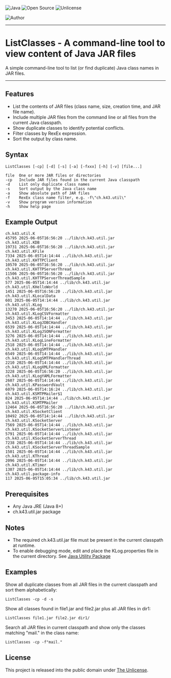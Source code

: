 ![Java](https://img.shields.io/badge/Language-Java-blue)
![Open Source](https://img.shields.io/badge/Code-Open_Source-green)
![Unlicense](https://img.shields.io/badge/License-Unlicense-green)

![Author](https://img.shields.io/badge/Author-andy.brunner@k43.ch-grey)

---

# ListClasses - A command-line tool to view content of Java JAR files

A simple command-line tool to list (or find duplicate) Java class names in JAR files.

---

## Features

- List the contents of JAR files (class name, size, creation time, and JAR file name).
- Include multiple JAR files from the command line or all files from the current Java classpath.
- Show duplicate classes to identify potential conflicts.
- Filter classes by RexEx expression.
- Sort the output by class name.

## Syntax

```
ListClasses [-cp] [-d] [-s] [-a] [-fxxx] [-h] [-v] [file...]

file  One or more JAR files or directories
-cp   Include JAR files found in the current Java classpath
-d    List only duplicate class names
-s    Sort output by the Java class name
-a    Show absolute path of JAR files
-f    RexEx class name filter, e.g. -f\"ch.k43.util\"
-v    Show program version information
-h    Show help page
```

## Example Output

```
ch.k43.util.K                                                             45795 2025-06-05T16:56:20 ../lib/ch.k43.util.jar
ch.k43.util.KDB                                                           19731 2025-06-05T16:56:20 ../lib/ch.k43.util.jar
ch.k43.util.KFile                                                          7334 2025-06-05T14:14:44 ../lib/ch.k43.util.jar
ch.k43.util.KHTTPClient                                                   10570 2025-06-05T16:56:20 ../lib/ch.k43.util.jar
ch.k43.util.KHTTPServerThread                                             11506 2025-06-05T16:56:20 ../lib/ch.k43.util.jar
ch.k43.util.KHTTPServerThreadSample                                         577 2025-06-05T14:14:44 ../lib/ch.k43.util.jar
ch.k43.util.KHelloWorld                                                    1451 2025-06-05T16:56:20 ../lib/ch.k43.util.jar
ch.k43.util.KLocalData                                                      601 2025-06-05T14:14:44 ../lib/ch.k43.util.jar
ch.k43.util.KLog                                                          13270 2025-06-05T16:56:20 ../lib/ch.k43.util.jar
ch.k43.util.KLogCSVFormatter                                               3453 2025-06-05T14:14:44 ../lib/ch.k43.util.jar
ch.k43.util.KLogJDBCHandler                                                6539 2025-06-05T14:14:44 ../lib/ch.k43.util.jar
ch.k43.util.KLogJSONFormatter                                              3276 2025-06-05T14:14:44 ../lib/ch.k43.util.jar
ch.k43.util.KLogLineFormatter                                              2518 2025-06-05T14:14:44 ../lib/ch.k43.util.jar
ch.k43.util.KLogSMTPHandler                                                6549 2025-06-05T14:14:44 ../lib/ch.k43.util.jar
ch.k43.util.KLogSMTPHandlerThread                                          2210 2025-06-05T14:14:44 ../lib/ch.k43.util.jar
ch.k43.util.KLogXMLFormatter                                               3228 2025-06-05T16:56:20 ../lib/ch.k43.util.jar
ch.k43.util.KLogYAMLFormatter                                              2607 2025-06-05T14:14:44 ../lib/ch.k43.util.jar
ch.k43.util.KPasswordVault                                                 6079 2025-06-05T14:16:24 ../lib/ch.k43.util.jar
ch.k43.util.KSMTPMailer$1                                                   824 2025-06-05T14:14:44 ../lib/ch.k43.util.jar
ch.k43.util.KSMTPMailer                                                   12464 2025-06-05T16:56:20 ../lib/ch.k43.util.jar
ch.k43.util.KSocketClient                                                 10492 2025-06-05T14:14:44 ../lib/ch.k43.util.jar
ch.k43.util.KSocketServer                                                  7569 2025-06-05T14:14:44 ../lib/ch.k43.util.jar
ch.k43.util.KSocketServerListener                                          5791 2025-06-05T14:14:44 ../lib/ch.k43.util.jar
ch.k43.util.KSocketServerThread                                            7238 2025-06-05T14:14:44 ../lib/ch.k43.util.jar
ch.k43.util.KSocketServerThreadSample                                      1501 2025-06-05T14:14:44 ../lib/ch.k43.util.jar
ch.k43.util.KThread                                                        2096 2025-06-05T14:14:44 ../lib/ch.k43.util.jar
ch.k43.util.KTimer                                                         1307 2025-06-05T14:14:44 ../lib/ch.k43.util.jar
ch.k43.util.package-info                                                    117 2025-06-05T15:05:34 ../lib/ch.k43.util.jar
```

## Prerequisites

- Any Java JRE (Java 8+)
- ch.k43.util.jar package

## Notes

- The required ch.k43.util.jar file must be present in the current classpath at runtime.
- To enable debugging mode, edit and place the KLog.properties file in the current directory. See [Java Utility Package](https://java-util.k43.ch)


## Examples

Show all duplicate classes from all JAR files in the current classpath and sort them alphabetically:

```
ListClasses -cp -d -s
```

Show all classes found in file1.jar and file2.jar plus all JAR files in dir1:

```
ListClasses file1.jar file2.jar dir1/
```

Search all JAR files in current classpath and show only the classes matching "mail." in the class name:

```
ListClasses -cp -f"mail."
```

## License

This project is released into the public domain under [The Unlicense](LICENSE).
